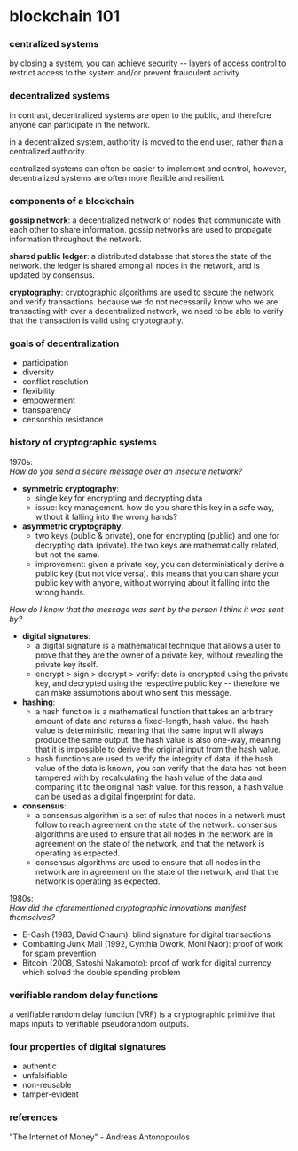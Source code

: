 # blockchain 101

### centralized systems
by closing a system, you can achieve security -- layers of access control to restrict access to the system and/or prevent fraudulent activity

### decentralized systems
in contrast, decentralized systems are open to the public, and therefore anyone can participate in the network. 

in a decentralized system, authority is moved to the end user, rather than a centralized authority.

centralized systems can often be easier to implement and control, however, decentralized systems are often more flexible and resilient.

### components of a blockchain
**gossip network**: 
a decentralized network of nodes that communicate with each other to share information. gossip networks are used to propagate information throughout the network.

**shared public ledger**: 
a distributed database that stores the state of the network. the ledger is shared among all nodes in the network, and is updated by consensus.

**cryptography**: 
cryptographic algorithms are used to secure the network and verify transactions. because we do not necessarily know who we are transacting with over a decentralized network, we need to be able to verify that the transaction is valid using cryptography.

### goals of decentralization
* participation
* diversity
* conflict resolution
* flexibility
* empowerment
* transparency
* censorship resistance

### history of cryptographic systems
1970s:<br>
*How do you send a secure message over an insecure network?*
* **symmetric cryptography**: 
    * single key for encrypting and decrypting data
    * issue: key management. how do you share this key in a safe way, without it falling into the wrong hands?
* **asymmetric cryptography**: 
    * two keys (public & private), one for encrypting (public) and one for decrypting data (private). the two keys are mathematically related, but not the same.
    * improvement: given a private key, you can deterministically derive a public key (but not vice versa). this means that you can share your public key with anyone, without worrying about it falling into the wrong hands.

*How do I know that the message was sent by the person I think it was sent by?*
* **digital signatures**: 
    * a digital signature is a mathematical technique that allows a user to prove that they are the owner of a private key, without revealing the private key itself.
    * encrypt > sign > decrypt > verify: data is encrypted using the private key, and decrypted using the respective public key -- therefore we can make assumptions about who sent this message.
* **hashing**: 
    * a hash function is a mathematical function that takes an arbitrary amount of data and returns a fixed-length, hash value. the hash value is deterministic, meaning that the same input will always produce the same output. the hash value is also one-way, meaning that it is impossible to derive the original input from the hash value.
    * hash functions are used to verify the integrity of data. if the hash value of the data is known, you can verify that the data has not been tampered with by recalculating the hash value of the data and comparing it to the original hash value. for this reason, a hash value can be used as a digital fingerprint for data.
* **consensus**: 
    * a consensus algorithm is a set of rules that nodes in a network must follow to reach agreement on the state of the network. consensus algorithms are used to ensure that all nodes in the network are in agreement on the state of the network, and that the network is operating as expected.
    * consensus algorithms are used to ensure that all nodes in the network are in agreement on the state of the network, and that the network is operating as expected.

1980s:<br>
*How did the aforementioned cryptographic innovations manifest themselves?*
* E-Cash (1983, David Chaum): blind signature for digital transactions
* Combatting Junk Mail (1992, Cynthia Dwork, Moni Naor): proof of work for spam prevention
* Bitcoin (2008, Satoshi Nakamoto): proof of work for digital currency which solved the double spending problem

### verifiable random delay functions
a verifiable random delay function (VRF) is a cryptographic primitive that maps inputs to verifiable pseudorandom outputs. 
### four properties of digital signatures
* authentic
* unfalsifiable
* non-reusable
* tamper-evident

### references
"The Internet of Money" - Andreas Antonopoulos
